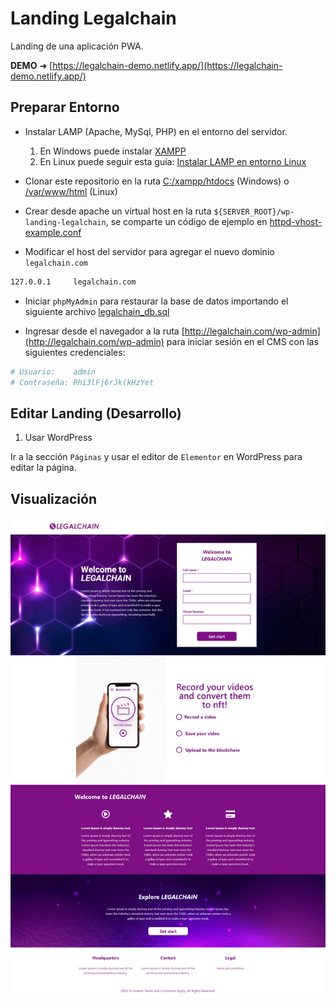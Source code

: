 # Landing Legalchain

Landing de una aplicación PWA.

**DEMO** &#x279c; [https://legalchain-demo.netlify.app/](https://legalchain-demo.netlify.app/)

## Preparar Entorno

- Instalar LAMP (Apache, MySql, PHP) en el entorno del servidor.
  1. En Windows puede instalar [XAMPP](https://www.apachefriends.org/es/index.html)
  2. En Linux puede seguir esta guía: [Instalar LAMP en entorno Linux](https://gist.github.com/EdixonAlberto/0c95d228896c1893cfbcd6d237475aaf)

- Clonar este repositorio en la ruta [C:/xampp/htdocs](C:\xampp\htdocs) (Windows) o [/var/www/html](/var/www/html) (Linux)

- Crear desde apache un virtual host en la ruta `${SERVER_ROOT}/wp-landing-legalchain`, se comparte un código de ejemplo en [httpd-vhost-example.conf](./docs/httpd-vhost-example.conf)

- Modificar el host del servidor para agregar el nuevo dominio `legalchain.com`
```sh
127.0.0.1     legalchain.com
```

- Iniciar `phpMyAdmin` para restaurar la base de datos importando el siguiente archivo [legalchain_db.sql](./docs/legalchain_db.sql)

- Ingresar desde el navegador a la ruta [http://legalchain.com/wp-admin](http://legalchain.com/wp-admin) para iniciar sesión en el CMS con las siguientes credenciales:
```sh
# Usuario:    admin
# Contraseña: Rhi3lFj6rJk(kHzYet
```

## Editar Landing (Desarrollo)

1. Usar WordPress

Ir a la sección `Páginas` y usar el editor de `Elementor` en  WordPress para editar la página.

## Visualización

![template](./docs/template.png)
